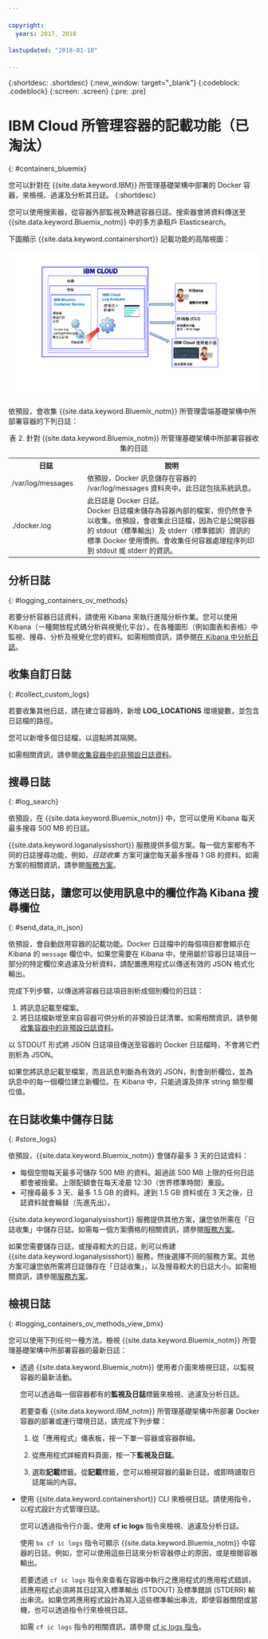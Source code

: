 ```yaml
---

copyright:
  years: 2017, 2018

lastupdated: "2018-01-10"

---
```


{:shortdesc: .shortdesc}
{:new_window: target="_blank"}
{:codeblock: .codeblock}
{:screen: .screen}
{:pre: .pre}


# IBM Cloud 所管理容器的記載功能（已淘汰）
{: #containers_bluemix}

您可以針對在 {{site.data.keyword.IBM}} 所管理基礎架構中部署的 Docker 容器，來檢視、過濾及分析其日誌。
{:shortdesc}

您可以使用搜索器，從容器外部監視及轉遞容器日誌。搜索器會將資料傳送至 {{site.data.keyword.Bluemix_notm}} 中的多方承租戶 Elasticsearch。

下圖顯示 {{site.data.keyword.containershort}} 記載功能的高階視圖：

![{{site.data.keyword.Bluemix_notm}} 所管理基礎架構中所部署容器的高階元件概觀](images/container_bmx.gif "{{site.data.keyword.Bluemix_notm}} 所管理基礎架構中所部署容器的高階元件概觀")

依預設，會收集 {{site.data.keyword.Bluemix_notm}} 所管理雲端基礎架構中所部署容器的下列日誌：

<table>
  <caption>表 2. 針對 {{site.data.keyword.Bluemix_notm}} 所管理基礎架構中所部署容器收集的日誌</caption>
  <tbody>
    <tr>
      <th align="center">日誌</th>
      <th align="center">說明</th>
    </tr>
    <tr>
      <td align="left" width="30%">/var/log/messages</td>
      <td align="left" width="70%"> 依預設，Docker 訊息儲存在容器的 /var/log/messages 資料夾中。此日誌包括系統訊息。
      </td>
    </tr>
    <tr>
      <td align="left">./docker.log</td>
      <td align="left">此日誌是 Docker 日誌。<br> Docker 日誌檔未儲存為容器內部的檔案，但仍然會予以收集。依預設，會收集此日誌檔，因為它是公開容器的 stdout（標準輸出）及 stderr（標準錯誤）資訊的標準 Docker 使用慣例。會收集任何容器處理程序列印到 stdout 或 stderr 的資訊。
      </td>
     </tr>
  </tbody>
</table>




## 分析日誌
{: #logging_containers_ov_methods}

若要分析容器日誌資料，請使用 Kibana 來執行進階分析作業。您可以使用 Kibana（一種開放程式碼分析與視覺化平台），在各種圖形（例如圖表和表格）中監視、搜尋、分析及視覺化您的資料。如需相關資訊，請參閱[在 Kibana 中分析日誌](/docs/services/CloudLogAnalysis/kibana/analyzing_logs_Kibana.html#analyzing_logs_Kibana)。


## 收集自訂日誌
{: #collect_custom_logs}

若要收集其他日誌，請在建立容器時，新增 **LOG_LOCATIONS** 環境變數，並包含日誌檔的路徑。 

您可以新增多個日誌檔，以逗點將其隔開。 

如需相關資訊，請參閱[收集容器中的非預設日誌資料](logging_containers_other_logs.html#logging_containers_collect_data)。


## 搜尋日誌
{: #log_search}

依預設，在 {{site.data.keyword.Bluemix_notm}} 中，您可以使用 Kibana 每天最多搜尋 500 MB 的日誌。 

{{site.data.keyword.loganalysisshort}} 服務提供多個方案。每一個方案都有不同的日誌搜尋功能，例如，*日誌收集* 方案可讓您每天最多搜尋 1 GB 的資料。如需方案的相關資訊，請參閱[服務方案](/docs/services/CloudLogAnalysis/log_analysis_ov.html#plans)。


## 傳送日誌，讓您可以使用訊息中的欄位作為 Kibana 搜尋欄位
{: #send_data_in_json}

依預設，會自動啟用容器的記載功能。Docker 日誌檔中的每個項目都會顯示在 Kibana 的 `message` 欄位中。如果您需要在 Kibana 中，使用屬於容器日誌項目一部分的特定欄位來過濾及分析資料，請配置應用程式以傳送有效的 JSON 格式化輸出。

完成下列步驟，以傳送將容器日誌項目剖析成個別欄位的日誌：

1. 將訊息記載至檔案。 
2. 將日誌檔新增至來自容器可供分析的非預設日誌清單。如需相關資訊，請參閱[收集容器中的非預設日誌資料](logging_containers_other_logs.html#logging_containers_collect_data)。 
    
以 STDOUT 形式將 JSON 日誌項目傳送至容器的 Docker 日誌檔時，不會將它們剖析為 JSON。 
    
如果您將訊息記載至檔案，而且訊息判斷為有效的 JSON，則會剖析欄位，並為訊息中的每一個欄位建立新欄位。在 Kibana 中，只能過濾及排序 string 類型欄位值。

## 在日誌收集中儲存日誌
{: #store_logs}

依預設，{{site.data.keyword.Bluemix_notm}} 會儲存最多 3 天的日誌資料：   

* 每個空間每天最多可儲存 500 MB 的資料。超過該 500 MB 上限的任何日誌都會被捨棄。上限配額會在每天凌晨 12:30（世界標準時間）重設。
* 可搜尋最多 3 天、最多 1.5 GB 的資料。達到 1.5 GB 資料或在 3 天之後，日誌資料就會輪替（先進先出）。

{{site.data.keyword.loganalysisshort}} 服務提供其他方案，讓您依所需在「日誌收集」中儲存日誌。如需每一個方案價格的相關資訊，請參閱[服務方案](/docs/services/CloudLogAnalysis/log_analysis_ov.html#plans)。

如果您需要儲存日誌，或搜尋較大的日誌，則可以佈建 {{site.data.keyword.loganalysisshort}} 服務，然後選擇不同的服務方案。其他方案可讓您依所需將日誌儲存在「日誌收集」，以及搜尋較大的日誌大小。如需相關資訊，請參閱[服務方案](/docs/services/CloudLogAnalysis/log_analysis_ov.html#plans)。


## 檢視日誌
{: #logging_containers_ov_methods_view_bmx}

您可以使用下列任何一種方法，檢視 {{site.data.keyword.Bluemix_notm}} 所管理基礎架構中所部署容器的最新日誌：

* 透過 {{site.data.keyword.Bluemix_notm}} 使用者介面來檢視日誌，以監視容器的最新活動。
    
    您可以透過每一個容器都有的**監視及日誌**標籤來檢視、過濾及分析日誌。 
	
	若要查看 {{site.data.keyword.IBM_notm}} 所管理基礎架構中所部署 Docker 容器的部署或運行環境日誌，請完成下列步驟：

    1. 從「應用程式」儀表板，按一下單一容器或容器群組。 
    
    2. 從應用程式詳細資料頁面，按一下**監視及日誌**。

    3. 選取**記載**標籤。從**記載**標籤，您可以檢視容器的最新日誌，或即時讀取日誌尾端的內容。 
	
* 使用 {{site.data.keyword.containershort}} CLI 來檢視日誌。請使用指令，以程式設計方式管理日誌。
    
    您可以透過指令行介面，使用 **cf ic logs** 指令來檢視、過濾及分析日誌。 
	
	使用 `bx cf ic logs` 指令可顯示 {{site.data.keyword.Bluemix_notm}} 中容器的日誌。例如，您可以使用這些日誌來分析容器停止的原因，或是檢閱容器輸出。 
	
	若要透過 `cf ic logs` 指令來查看在容器中執行之應用程式的應用程式錯誤，該應用程式必須將其日誌寫入標準輸出 (STDOUT) 及標準錯誤 (STDERR) 輸出串流。如果您將應用程式設計為寫入這些標準輸出串流，即使容器關閉或當機，也可以透過指令行來檢視日誌。

    如需 `cf ic logs` 指令的相關資訊，請參閱 [cf ic logs 指令](/docs/containers/container_cli_reference_cfic.html#container_cli_reference_cfic__logs)。



